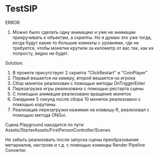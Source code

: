 # TestSIP
ERROR
1) Можно было сделать одну анимацию и уже не анимации прикручивать к объектам, а скрипты. 
Но я думаю это уже тогда, когда будут какие то большие комнаты с уровнями, где не требуется, чтобы монетки крутили за километр от вас так, 
как их попросту, видно не будет. 

Solution:
 1) В проекте присутствует 2 скрипта "ClickRestart" и "CoinPlayer"
 2) Первый вешается на камеру, второй вешается на игрока
 3) Сбор монеток реализован с помощью методы OnTriggerEnter
 4) Перезагрузка игры реализована с помощью рестарта сцены
 5) С помощью анимации реализовано вращение монеток
 6) Ожидание 5 секунд после сбора 10 монеток реализовано с помощью корутины. 
 7) Реализация перезагрузки нажимая на клавишу R, реализовал с помощью метода ONGui.

Сцена Playground находится по пути Assets/StarterAssets/FirstPersonController/Scenes 

Не забыть реализовать после запуска сцены преобразование метариалов, настроек и т.д. с помощью команды Render Pipeline Converter.
